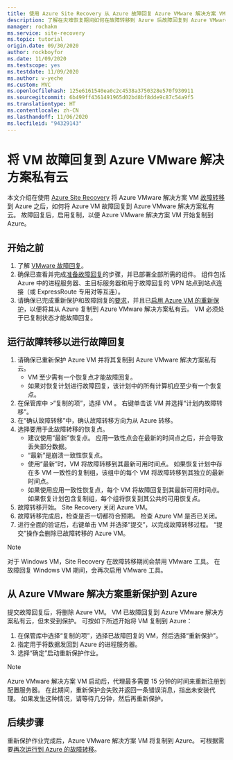 ```yaml
---
title: 使用 Azure Site Recovery 从 Azure 故障回复 Azure VMware 解决方案 VM
description: 了解在灾难恢复期间如何在故障转移到 Azure 后故障回复到 Azure VMware 解决方案私有云。
manager: rochakm
ms.service: site-recovery
ms.topic: tutorial
origin.date: 09/30/2020
author: rockboyfor
ms.date: 11/09/2020
ms.testscope: yes
ms.testdate: 11/09/2020
ms.author: v-yeche
ms.custom: MVC
ms.openlocfilehash: 125e6161540ea0c2c4538a3750328e570f930911
ms.sourcegitcommit: 6b499ff4361491965d02bd8bf8dde9c87c54a9f5
ms.translationtype: HT
ms.contentlocale: zh-CN
ms.lasthandoff: 11/06/2020
ms.locfileid: "94329143"
---
```

<!--Verified Successfully-->
# <a name="fail-back-vms-to-azure-vmware-solution-private-cloud"></a>将 VM 故障回复到 Azure VMware 解决方案私有云

本文介绍在使用 [Azure Site Recovery](site-recovery-overview.md) 将 Azure VMware 解决方案 VM [故障转移](avs-tutorial-failover.md)到 Azure 之后，如何将 Azure VM 故障回复到 Azure VMware 解决方案私有云。 故障回复后，启用复制，以便 Azure VMware 解决方案 VM 开始复制到 Azure。

## <a name="before-you-start"></a>开始之前

1. 了解 [VMware 故障回复](failover-failback-overview.md#vmwarephysical-reprotectionfailback)。 
2. 确保已查看并完成[准备故障回复](vmware-azure-prepare-failback.md)的步骤，并已部署全部所需的组件。 组件包括 Azure 中的进程服务器、主目标服务器和用于故障回复的 VPN 站点到站点连接（或 ExpressRoute 专用对等互连）。
3. 请确保已完成重新保护和故障回复的[要求](avs-tutorial-reprotect.md#before-you-begin)，并且已[启用 Azure VM 的重新保护](avs-tutorial-reprotect.md#enable-reprotection)，以便将其从 Azure 复制到 Azure VMware 解决方案私有云。 VM 必须处于已复制状态才能故障回复。

## <a name="run-a-failover-to-fail-back"></a>运行故障转移以进行故障回复

1. 请确保已重新保护 Azure VM 并将其复制到 Azure VMware 解决方案私有云。
    - VM 至少需有一个恢复点才能故障回复。
    - 如果对恢复计划进行故障回复，该计划中的所有计算机应至少有一个恢复点。
2. 在保管库中 >“复制的项”，选择 VM  。 右键单击该 VM 并选择“计划内故障转移”。
3. 在“确认故障转移”中，确认故障转移方向为从 Azure 转移。
4. 选择要用于此故障转移的恢复点。
    - 建议使用“最新”恢复点。 应用一致性点会在最新的时间点之后，并会导致丢失部分数据。
    - “最新”是崩溃一致性恢复点。
    - 使用“最新”时，VM 将故障转移到其最新可用时间点。 如果恢复计划中存在多 VM 一致性的复制组，该组中的每个 VM 将故障转移到其独立的最新时间点。
    - 如果使用应用一致性恢复点，每个 VM 将故障回复到其最新可用时间点。 如果恢复计划包含复制组，每个组将恢复到其公共的可用恢复点。
5. 故障转移开始。 Site Recovery 关闭 Azure VM。
6. 故障转移完成后，检查是否一切都符合预期。 检查 Azure VM 是否已关闭。 
7. 进行全面的验证后，右键单击 VM 并选择“提交”，以完成故障转移过程。 “提交”操作会删除已故障转移的 Azure VM。 

> [!NOTE]
> 对于 Windows VM，Site Recovery 在故障转移期间会禁用 VMware 工具。 在故障回复 Windows VM 期间，会再次启用 VMware 工具。 

## <a name="reprotect-from-azure-vmware-solution-to-azure"></a>从 Azure VMware 解决方案重新保护到 Azure

提交故障回复后，将删除 Azure VM。 VM 已故障回复到 Azure VMware 解决方案私有云，但未受到保护。 可按如下所述开始将 VM 复制到 Azure：

1. 在保管库中选择“复制的项”，选择已故障回复的 VM，然后选择“重新保护”。
2. 指定用于将数据发回到 Azure 的进程服务器。
3. 选择“确定”启动重新保护作业。

> [!NOTE]
> Azure VMware 解决方案 VM 启动后，代理最多需要 15 分钟的时间来重新注册到配置服务器。 在此期间，重新保护会失败并返回一条错误消息，指出未安装代理。 如果发生这种情况，请等待几分钟，然后再重新保护。

## <a name="next-steps"></a>后续步骤

重新保护作业完成后，Azure VMware 解决方案 VM 将复制到 Azure。 可根据需要[再次运行到 Azure 的故障转移](avs-tutorial-failover.md)。

<!-- Update_Description: new article about avs tutorial failback -->
<!--NEW.date: 11/09/2020-->